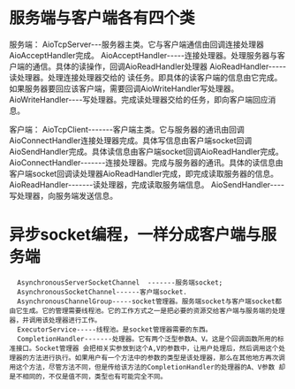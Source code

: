 # 服务端与客户端各有四个类 #
服务端： 
  AioTcpServer---服务器主类。它与客户端通信由回调连接处理器AioAcceptHandler完成。 
  AioAcceptHandler-----连接处理器。处理服务器与客户端的通信。具体的读操作，回调AioReadHandler处理器 
  AioReadHandler-----读处理器。处理连接处理器交给的 读任务。即具体的读客户端的信息由它完成。如果服务器要回应该客户端，需要回调AioWriteHandler写处理器。 
  AioWriteHandler----写处理器。完成读处理器交给的任务，即向客户端回应消息。 

客户端： 
   AioTcpClient-------客户端主类。它与服务器的通讯由回调AioConnectHandler连接处理器完成。具体写信息由客户端socket回调AioSendHandler完成。具体读信息由客户端socket回调AioReadHandler完成。 
   AioConnectHandler-------连接处理器。完成与服务器的通讯。具体的读信息由客户端socket回调读处理器AioReadHandler完成，即完成读取服务器的信息。 
   AioReadHandler-------读处理器，完成读取服务端信息。 
   AioSendHandler----写处理器，向服务端发送信息。 
   
   
# 异步socket编程，一样分成客户端与服务端 #
      AsynchronousServerSocketChannel  -------服务端socket; 
      AsynchronousSocketChannel------客户端socket. 
      AsynchronousChannelGroup-----socket管理器。服务端socket与客户端socket都由它生成。它的管理需要线程池。它的工作方式之一是把必要的资源交给客户端与服务端的处理器，并调用该处理器进行工作。 
      ExecutorService-----线程池。是socket管理器需要的东西。 
      CompletionHandler-------处理器。它有两个泛型参数A、V。这是个回调函数所用的标准接口。Socket管理器 会把相关实参放到这个A,V的参数中，让用户处理后，然后调用这个处理器的方法进行执行。如果用户有一个方法中的参数的类型是该处理器，那么在其他地方再次调用这个方法，尽管方法不同，但是传给该方法的CompletionHandler的处理器的A、V参数 却是不相同的，不仅是值不同，类型也有可能完全不同。